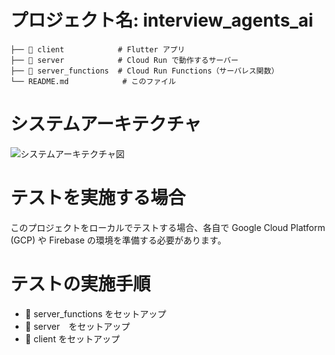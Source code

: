 # プロジェクト名: interview_agents_ai

```
├── 📂 client            # Flutter アプリ
├── 📂 server            # Cloud Run で動作するサーバー
├── 📂 server_functions  # Cloud Run Functions（サーバレス関数）
└── README.md            # このファイル
```

# システムアーキテクチャ
![システムアーキテクチャ図](https://github.com/user-attachments/assets/3bf8fdb6-bf09-413b-9798-100acea17f6b)

# テストを実施する場合
このプロジェクトをローカルでテストする場合、各自で Google Cloud Platform (GCP) や Firebase の環境を準備する必要があります。

# テストの実施手順
* 📂 server_functions をセットアップ
* 📂 server　をセットアップ
* 📂 client  をセットアップ
